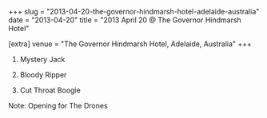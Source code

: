 +++
slug = "2013-04-20-the-governor-hindmarsh-hotel-adelaide-australia"
date = "2013-04-20"
title = "2013 April 20 @ The Governor Hindmarsh Hotel"

[extra]
venue = "The Governor Hindmarsh Hotel, Adelaide, Australia"
+++

 1. Mystery Jack

 2. Bloody Ripper

 3. Cut Throat Boogie


Note: Opening for The Drones
